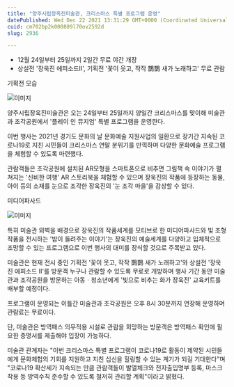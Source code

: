 ```yaml
---
title: "양주시립장옥진미술관, 크리스마스 특별 프로그램 운영"
datePublished: Wed Dec 22 2021 13:31:29 GMT+0000 (Coordinated Universal Time)
cuid: cm702bp2k000809l70ov2592d
slug: 2936

---
```



- 12월 24일부터 25일까지 2일간 무료 야간 개장
- 상설전 '장욱진 에피소드Ⅱ', 기획전 '꽃이 웃고, 작작 鵲鵲 새가 노래하고' 무료 관람

기획전 모습

![이미지](https://cdn.hashnode.com/res/hashnode/image/upload/v1739252985945/6b8d33cc-2b97-4dbd-816b-bc7793cb681f.jpeg)

양주시립장욱진미술관은 오는 24일부터 25일까지 양일간 크리스마스를 맞이해 미술관과 조각공원에서 '플레이 인 뮤지엄' 특별 프로그램을 운영한다.

이번 행사는 2021년 경기도 문화의 날 문화예술 지원사업의 일환으로 장기간 지속된 코로나19로 지친 시민들이 크리스마스 연말 분위기를 만끽하며 다양한 문화예술 프로그램을 체험할 수 있도록 마련했다.

관람객들은 조각공원에 설치된 AR모형을 스마트폰으로 비추면 그림책 속 이야기가 펼쳐지는 '신비한 여행' AR 스토리북을 체험할 수 있으며 장욱진의 작품에 등장하는 동물, 아이 등의 소재를 눈으로 조각한 장욱진의 '눈 조각 마을'을 감상할 수 있다.

미디어파사드

![이미지](https://cdn.hashnode.com/res/hashnode/image/upload/v1739252989344/cc7c6515-ab52-4368-a459-6f45b77315a1.jpeg)

특히 미술관 외벽을 배경으로 장욱진의 작품세계를 모티브로 한 미디어파사드와 빛 조형 작품을 전시하는 '밤이 들려주는 이야기'는 장욱진의 예술세계를 다양하고 입체적으로 조망할 수 있는 프로그램으로 이번 행사의 대미를 장식할 것으로 주목받고 있다.

미술관은 현재 전시 중인 기획전 '꽃이 웃고, 작작 鵲鵲 새가 노래하고'와 상설전 '장욱진 에피소드 Ⅱ'를 방문객 누구나 관람할 수 있도록 무료로 개방하며 행사 기간 동안 미술관과 조각공원을 방문하는 아동ㆍ청소년에게 '빛으로 비추는 화가 장욱진' 교육키트를 배부할 예정이다.

프로그램이 운영되는 이틀간 미술관과 조각공원은 오후 8시 30분까지 연장해 운영하며 관람료는 무료이다.

단, 미술관은 방역패스 의무적용 시설로 관람을 희망하는 방문객은 방역패스 확인에 필요한 증명서를 제출해야 입장이 가능하다.

미술관 관계자는 "이번 크리스마스 특별 프로그램이 코로나19로 활동이 제약된 시민들에게 문화체험의 기회를 지원하고 지친 심신을 힐링할 수 있는 계기가 되길 기대한다"며 "코로나19 확산세가 지속되는 만큼 관람객들이 발열체크와 전자출입명부 등록, 마스크 착용 등 방역수칙 준수할 수 있도록 철저히 관리할 계획"이라고 밝혔다.